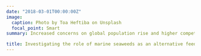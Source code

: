 ```yaml
---
date: "2018-03-01T00:00:00Z"
image:
  caption: Photo by Toa Heftiba on Unsplash
  focal_point: Smart
summary: Increased concerns on global population rise and higher competition between humans and animals for foods have urged use to identify alternative feeding materials for animals to establish a sustainable and more profitable livestock sector in the future. As seaweeds are an integral component of the Norwegian coastal ecosystems, this project will evaluate the impacts of seaweed-based diets on growth characteristics, health status and metabolic and endocrine function, and farm animals' overall production potential. Such information should help us assess whether seaweeds will serve as reliable feeding material for livestock production in the future. This project is funded by the Faculty of Bioscience and Aquaculture (FBA), Nord University, Norway. 

title: Investigating the role of marine seaweeds as an alternative feed source for land-based farm animals
---
```

